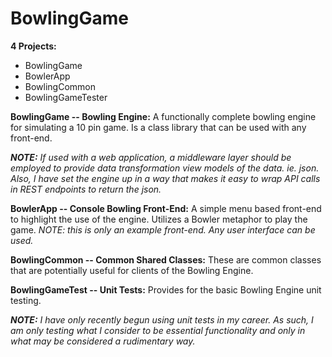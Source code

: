 # BowlingGame
**4 Projects:**
* BowlingGame
* BowlerApp
* BowlingCommon
* BowlingGameTester

**BowlingGame -- Bowling Engine:** 
A functionally complete bowling engine for simulating a 10 pin game.  Is a class library that can be used with any front-end. 

***NOTE:*** *If used with a web application, a middleware layer should be employed to provide data transformation view models of the data.  ie. json.  Also, I have set the engine up in a way that makes it easy to wrap API calls in REST endpoints to return the json.*

**BowlerApp -- Console Bowling Front-End:** 
A simple menu based front-end to highlight the use of the engine.  Utilizes a Bowler metaphor to play the game.  *NOTE: this is only an example front-end.  Any user interface can be used.*

**BowlingCommon -- Common Shared Classes:**  These are common classes that are potentially useful for clients of the Bowling Engine.

**BowlingGameTest -- Unit Tests:**  Provides for the basic Bowling Engine unit testing.  

***NOTE:*** *I have only recently begun using unit tests in my career.  As such, I am only testing what I consider to be essential functionality and only in what may be considered a rudimentary way.*
